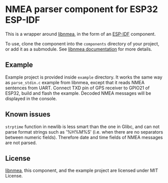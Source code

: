 # NMEA parser component for ESP32 ESP-IDF

This is a wrapper around [libnmea](https://github.com/jacketizer/libnmea),
in the form of an [ESP-IDF](https://github.com/espressif/esp-idf) component.

To use, clone the component into the `components` directory of your project,
or add it as a submodule.
See [libnmea documentation](https://github.com/jacketizer/libnmea#how-to-use-it)
for more details.


## Example

Example project is provided inside `example` directory. It works the same way
as `parse_stdin.c` example from libnmea, except that it reads NMEA sentences
from UART. Connect TXD pin of GPS receiver to GPIO21 of ESP32, build and
flash the example. Decoded NMEA messages will be displayed in the console.

## Known issues

`strptime` function in newlib is less smart than the one in Glibc, and can not
parse format strings such as '%H%M%S' (i.e. when there are no separators
between numeric fields). Therefore date and time fields of NMEA messages
are not parsed.

## License

[libnmea](https://github.com/jacketizer/libnmea), this component, and the
example project are licensed under MIT License.
